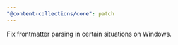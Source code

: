 ```yaml
---
"@content-collections/core": patch
---
```


Fix frontmatter parsing in certain situations on Windows.

